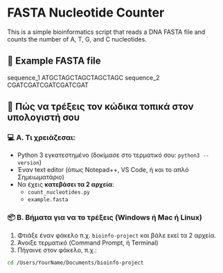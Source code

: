 # FASTA Nucleotide Counter

This is a simple bioinformatics script that reads a DNA FASTA file and counts the number of A, T, G, and C nucleotides.

## 🧬 Example FASTA file
sequence_1 ATGCTAGCTAGCTAGCTAGC sequence_2 CGATCGATCGATCGATCGAT

## 🔸 Πώς να τρέξεις τον κώδικα τοπικά στον υπολογιστή σου

### 💻 Α. Τι χρειάζεσαι:
- Python 3 εγκατεστημένο (δοκίμασε στο τερματικό σου: `python3 --version`)
- Έναν text editor (όπως Notepad++, VS Code, ή και το απλό Σημειωματάριο)
- Να έχεις **κατεβάσει τα 2 αρχεία**:
  - `count_nucleotides.py`
  - `example.fasta`

### 📦 Β. Βήματα για να το τρέξεις (Windows ή Mac ή Linux)

1. Φτιάξε έναν φάκελο π.χ. `bioinfo-project` και βάλε εκεί τα 2 αρχεία.
2. Άνοιξε τερματικό (Command Prompt, ή Terminal)
3. Πήγαινε στον φάκελο, π.χ.:
```bash
cd /Users/YourName/Documents/bioinfo-project
